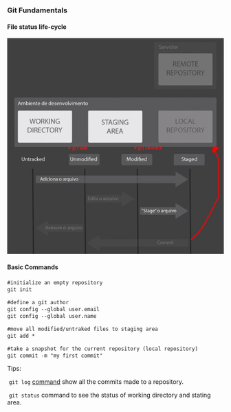 ### Git Fundamentals

#### File status life-cycle
![Drag Racing](./images/git-files-life-cycle.jpg)

#### Basic Commands

```shell
#initialize an empty repository
git init
```

```shell
#define a git author
git config --global user.email
git config --global user.name
```

```shell
#move all modified/untraked files to staging area
git add *
```

```shell
#take a snapshot for the current repository (local repository)
git commit -m "my first commit"
```

Tips:

​	```git log``` [command](https://git-scm.com/book/en/v2/Git-Basics-Viewing-the-Commit-History) show all the commits made to a repository.

​	```git status``` command to see the status of working directory and stating area.
